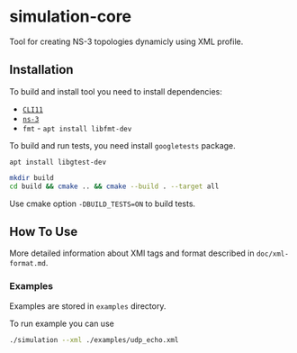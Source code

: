 # simulation-core
Tool for creating NS-3 topologies dynamicly using XML profile.

## Installation
To build and install tool you need to install dependencies:
  - [`CLI11`](https://github.com/CLIUtils/CLI11)
  - [`ns-3`](https://gitlab.com/nsnam/ns-3-dev)
  - `fmt` - `apt install libfmt-dev`

To build and run tests, you need install `googletests` package.

```console
apt install libgtest-dev
```

```bash
mkdir build
cd build && cmake .. && cmake --build . --target all
```

Use cmake option `-DBUILD_TESTS=ON` to build tests.

## How To Use
More detailed information about XMl tags and format described in `doc/xml-format.md`.

### Examples
Examples are stored in `examples` directory.

To run example you can use
```bash
./simulation --xml ./examples/udp_echo.xml
```